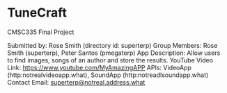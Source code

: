 # TuneCraft

CMSC335 Final Project

Submitted by: Rose Smith (directory id: superterp)
Group Members: Rose Smith (superterp), Peter Santos (pmegaterp)
App Description: Allow users to find images, songs of an author and store the results.
YouTube Video Link: https://www.youtube.com/MyAmazingAPP
APIs: VideoApp (http:notrealvideoapp.what), SoundApp (http:notreadlsoundapp.what)
Contact Email: superterp@notreal.address.what
